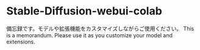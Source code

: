 # Stable-Diffusion-webui-colab

備忘録です。モデルや拡張機能をカスタマイズしながらご使用ください。
This is a memorandum. Please use it as you customize your model and extensions.
